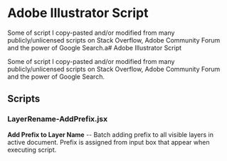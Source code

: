 # Adobe Illustrator Script

Some of script I copy-pasted and/or modified from many publicly/unlicensed scripts on Stack Overflow, Adobe Community Forum and the power of Google Search.a# Adobe Illustrator Script

Some of script I copy-pasted and/or modified from many publicly/unlicensed scripts on Stack Overflow, Adobe Community Forum and the power of Google Search.

## Scripts

### LayerRename-AddPrefix.jsx
**Add Prefix to Layer Name** -- Batch adding prefix to all visible layers in active document. Prefix is assigned from input box that appear when executing script.
